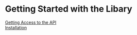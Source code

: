 
# Getting Started with the Libary

[Getting Access to the API](https://invalidlenni.de/simple-amari.py/getting-started/getting-access.html)\
[Installation](https://invalidlenni.de/simple-amari.py/getting-started/installation.html)

